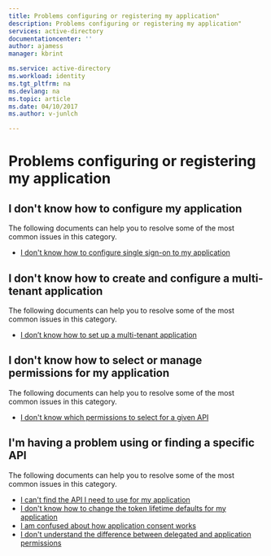 ```yaml
---
title: Problems configuring or registering my application"
description: Problems configuring or registering my application"
services: active-directory
documentationcenter: ''
author: ajamess
manager: kbrint

ms.service: active-directory
ms.workload: identity
ms.tgt_pltfrm: na
ms.devlang: na
ms.topic: article
ms.date: 04/10/2017
ms.author: v-junlch

---
```


# Problems configuring or registering my application



## I don't know how to configure my application
  The following documents can help you to resolve some of the most common issues in this category.
 
  - [I don't know how to configure single sign-on to my application](https://docs.microsoft.com/azure/active-directory/application-dev-registration-config-sso-how-to/?/?WT.mc_id=DMC_AAD_Develop_Apps_Troubleshooting_Nav)
 

## I don't know how to create and configure a multi-tenant application
  The following documents can help you to resolve some of the most common issues in this category.

  - [I don’t know how to set up a multi-tenant application](https://docs.microsoft.com/azure/active-directory/application-dev-setup-multi-tenant-app/?/?WT.mc_id=DMC_AAD_Develop_Apps_Troubleshooting_Nav)

## I don't know how to select or manage permissions for my application
  The following documents can help you to resolve some of the most common issues in this category.
  - [I don't know which permissions to select for a given API](https://docs.microsoft.com/azure/active-directory/application-dev-perms-for-given-api/?/?WT.mc_id=DMC_AAD_Develop_Apps_Troubleshooting_Nav)

## I'm having a problem using or finding a specific API
  The following documents can help you to resolve some of the most common issues in this category.

  - [I can't find the API I need to use for my application](https://docs.microsoft.com/azure/active-directory/application-dev-api-find-an-api-how-to/?/?WT.mc_id=DMC_AAD_Develop_Apps_Troubleshooting_Nav)
  - [I don't know how to change the token lifetime defaults for my application](https://docs.microsoft.com/azure/active-directory/application-dev-registration-config-change-token-lifetime-how-to/?/?WT.mc_id=DMC_AAD_Develop_Apps_Troubleshooting_Nav)
  - [I am confused about how application consent works](https://docs.microsoft.com/azure/active-directory/application-dev-consent-framework/?/?WT.mc_id=DMC_AAD_Develop_Apps_Troubleshooting_Nav)
  - [I don't understand the difference between delegated and application permissions](https://docs.microsoft.com/azure/active-directory/application-dev-delegated-and-app-perms/?/?WT.mc_id=DMC_AAD_Develop_Apps_Troubleshooting_Nav)

